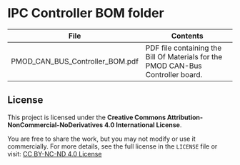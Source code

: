 # IPC Controller BOM folder  

|              File               |                              Contents                                            |
|---------------------------------|----------------------------------------------------------------------------------|
| PMOD_CAN_BUS_Controller_BOM.pdf | PDF file containing the Bill Of Materials for the PMOD CAN-Bus Controller board. |




## License

This project is licensed under the **Creative Commons Attribution-NonCommercial-NoDerivatives 4.0 International License**.

You are free to share the work, but you may not modify or use it commercially. For more details, see the full license in the `LICENSE` file or visit: [CC BY-NC-ND 4.0 License](https://creativecommons.org/licenses/by-nc-nd/4.0/)

